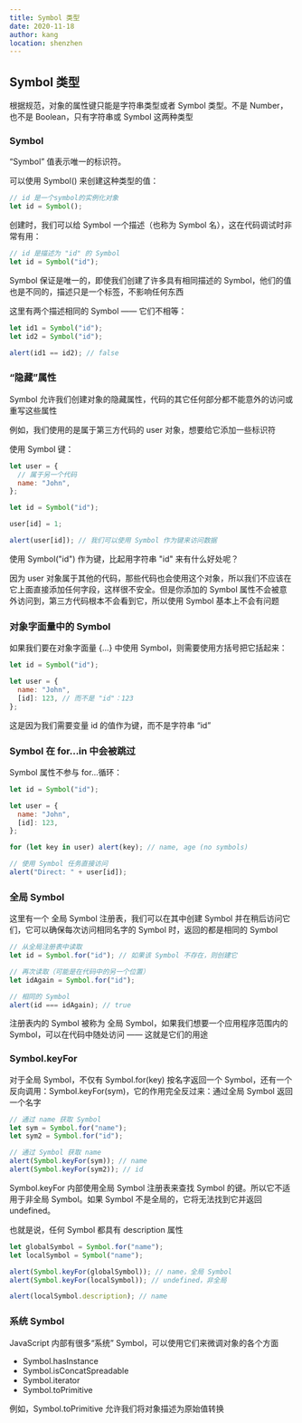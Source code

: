 ```yaml
---
title: Symbol 类型
date: 2020-11-18
author: kang
location: shenzhen
---
```


## Symbol 类型

根据规范，对象的属性键只能是字符串类型或者 Symbol 类型。不是 Number，也不是 Boolean，只有字符串或 Symbol 这两种类型

### Symbol

“Symbol” 值表示唯一的标识符。

可以使用 Symbol() 来创建这种类型的值：

```javascript
// id 是一个symbol的实例化对象
let id = Symbol();
```

创建时，我们可以给 Symbol 一个描述（也称为 Symbol 名），这在代码调试时非常有用：

```javascript
// id 是描述为 "id" 的 Symbol
let id = Symbol("id");
```

Symbol 保证是唯一的，即使我们创建了许多具有相同描述的 Symbol，他们的值也是不同的，描述只是一个标签，不影响任何东西

这里有两个描述相同的 Symbol —— 它们不相等：

```javascript
let id1 = Symbol("id");
let id2 = Symbol("id");

alert(id1 == id2); // false
```

### “隐藏”属性

Symbol 允许我们创建对象的隐藏属性，代码的其它任何部分都不能意外的访问或重写这些属性

例如，我们使用的是属于第三方代码的 user 对象，想要给它添加一些标识符

使用 Symbol 键：

```javascript
let user = {
  // 属于另一个代码
  name: "John",
};

let id = Symbol("id");

user[id] = 1;

alert(user[id]); // 我们可以使用 Symbol 作为键来访问数据
```

使用 Symbol("id") 作为键，比起用字符串 "id" 来有什么好处呢？

因为 user 对象属于其他的代码，那些代码也会使用这个对象，所以我们不应该在它上面直接添加任何字段，这样很不安全。但是你添加的 Symbol 属性不会被意外访问到，第三方代码根本不会看到它，所以使用 Symbol 基本上不会有问题

### 对象字面量中的 Symbol

如果我们要在对象字面量 {...} 中使用 Symbol，则需要使用方括号把它括起来：

```javascript
let id = Symbol("id");

let user = {
  name: "John",
  [id]: 123, // 而不是 "id"：123
};
```

这是因为我们需要变量 id 的值作为键，而不是字符串 “id”

### Symbol 在 for...in 中会被跳过

Symbol 属性不参与 for...循环：

```javascript
let id = Symbol("id");

let user = {
  name: "John",
  [id]: 123,
};

for (let key in user) alert(key); // name, age (no symbols)

// 使用 Symbol 任务直接访问
alert("Direct: " + user[id]);
```

### 全局 Symbol

这里有一个 全局 Symbol 注册表，我们可以在其中创建 Symbol 并在稍后访问它们，它可以确保每次访问相同名字的 Symbol 时，返回的都是相同的 Symbol

```javascript
// 从全局注册表中读取
let id = Symbol.for("id"); // 如果该 Symbol 不存在，则创建它

// 再次读取（可能是在代码中的另一个位置）
let idAgain = Symbol.for("id");

// 相同的 Symbol
alert(id === idAgain); // true
```

注册表内的 Symbol 被称为 全局 Symbol，如果我们想要一个应用程序范围内的 Symbol，可以在代码中随处访问 —— 这就是它们的用途

### Symbol.keyFor

对于全局 Symbol，不仅有 Symbol.for(key) 按名字返回一个 Symbol，还有一个反向调用：Symbol.keyFor(sym)，它的作用完全反过来：通过全局 Symbol 返回一个名字

```javascript
// 通过 name 获取 Symbol
let sym = Symbol.for("name");
let sym2 = Symbol.for("id");

// 通过 Symbol 获取 name
alert(Symbol.keyFor(sym)); // name
alert(Symbol.keyFor(sym2)); // id
```

Symbol.keyFor 内部使用全局 Symbol 注册表来查找 Symbol 的键。所以它不适用于非全局 Symbol。如果 Symbol 不是全局的，它将无法找到它并返回 undefined。

也就是说，任何 Symbol 都具有 description 属性

```javascript
let globalSymbol = Symbol.for("name");
let localSymbol = Symbol("name");

alert(Symbol.keyFor(globalSymbol)); // name，全局 Symbol
alert(Symbol.keyFor(localSymbol)); // undefined，非全局

alert(localSymbol.description); // name
```

### 系统 Symbol

JavaScript 内部有很多“系统” Symbol，可以使用它们来微调对象的各个方面

- Symbol.hasInstance
- Symbol.isConcatSpreadable
- Symbol.iterator
- Symbol.toPrimitive

例如，Symbol.toPrimitive 允许我们将对象描述为原始值转换
